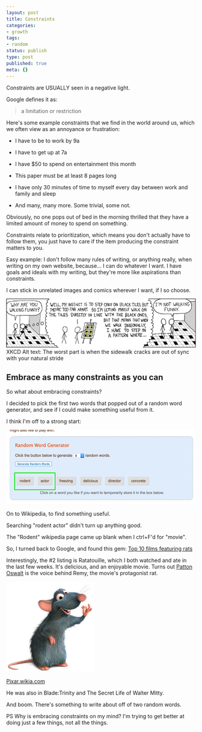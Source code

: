 ```yaml
---
layout: post
title: Constraints
categories:
- growth
tags:
- random
status: publish
type: post
published: true
meta: {}
---
```




Constraints are USUALLY seen in a negative light.



Google defines it as:


>a limitation or restriction



Here's some example constraints that we find in the world around us, which we often view as an annoyance or frustration:


* I have to be to work by 9a


* I have to get up at 7a


* I have $50 to spend on entertainment this month


* This paper must be at least 8 pages long


* I have only 30 minutes of time to myself every day between work and family and sleep


* And many, many more. Some trivial, some not.


Obviously, no one pops out of bed in the morning thrilled that they have a limited amount of money to spend on something.



Constraints relate to prioritization, which means you don't actually 
have to follow them, you just have to care if the item producing the constraint matters to you.



Easy example: I don't follow many rules of writing, or anything really, when writing on my own website, because... I can do whatever I want. I have goals and ideals with my writing, but they're more like aspirations than constraints.



I can stick in unrelated images and comics wherever I want, if I so choose.


       
![XKCD Alt text: The worst part is when the sidewalk cracks are out of sync with your natural stride](/squarespace_images/static_556694eee4b0f4ca9cd56729_56035dbbe4b07ebf58d79d16_5740234659827e2ef740b0cc_1463821128698_floor_tiles.png_) XKCD Alt text: The worst part is when the sidewalk cracks are out of sync with your natural stride



## Embrace as many constraints as you can



So what about embracing constraints?



I decided to pick the first two words that popped out of a random word generator, and see if I could make something useful from it.



I think I'm off to a strong start:


      
![](/squarespace_images/static_556694eee4b0f4ca9cd56729_56035dbbe4b07ebf58d79d16_574022b6e321400346093758_1463820985781_Random_Word_Generator_-_Creative_online_tool_to_generating_randomized_words_for_brainstorming_.png_)




On to Wikipedia, to find something useful. 



Searching "rodent actor" didn't turn up anything good.



The "Rodent" wikipedia page came up blank when I ctrl+F'd for "movie".



So, I turned back to Google, and found this gem: 
[Top 10 films featuring rats](http://www.imdb.com/list/ls000471351/)



Interestingly, the #2 listing is Ratatouille, which I both watched and ate in the last few weeks. It's delicious, and an enjoyable movie. Turns out 
[Patton Oswalt](http://www.imdb.com/name/nm0652663/?ref_=tt_cl_t1) is the voice behind Remy, the movie's protagonist rat.


      
[![](/squarespace_images/static_556694eee4b0f4ca9cd56729_56035dbbe4b07ebf58d79d16_574022f6d51cd44d18680e91_1463821048085_Ratatouille-remy3.jpg_)](http://vignette4.wikia.nocookie.net/pixar/images/a/a9/Ratatouille-remy3.jpg/revision/latest/scale-to-width-down/235?cb=20150214191242)




[Pixar.wikia.com](http://pixar.wikia.com/wiki/File:Ratatouille-remy3.jpg)



He was also in 
Blade:Trinity and 
The Secret Life of Walter Mitty.



And boom. There's something to write about off of two random words.



PS Why is embracing constraints on my mind? I'm trying to get better at doing just a few things, not all the things.
